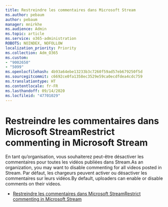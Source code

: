 ```yaml
---
title: Restreindre les commentaires dans Microsoft Stream
ms.author: pebaum
author: pebaum
manager: mnirkhe
ms.audience: Admin
ms.topic: article
ms.service: o365-administration
ROBOTS: NOINDEX, NOFOLLOW
localization_priority: Priority
ms.collection: Adm_O365
ms.custom:
- "9002650"
- "5099"
ms.openlocfilehash: 4b93a64ebe13233b3c7260f59ad57eb679250f5d
ms.sourcegitcommit: c6692ce0fa1358ec3529e59ca0ecdfdea4cdc759
ms.translationtype: HT
ms.contentlocale: fr-FR
ms.lasthandoff: 09/14/2020
ms.locfileid: "47701029"
---
```

# <a name="restrict-commenting-in-microsoft-stream"></a><span data-ttu-id="29eb7-102">Restreindre les commentaires dans Microsoft Stream</span><span class="sxs-lookup"><span data-stu-id="29eb7-102">Restrict commenting in Microsoft Stream</span></span>

<span data-ttu-id="29eb7-103">En tant qu’organisation, vous souhaiterez peut-être désactiver les commentaires pour toutes les vidéos publiées dans Stream.</span><span class="sxs-lookup"><span data-stu-id="29eb7-103">As an organization, you may want to disable commenting for all videos posted in Stream.</span></span> <span data-ttu-id="29eb7-104">Par défaut, les chargeurs peuvent activer ou désactiver les commentaires sur leurs vidéos.</span><span class="sxs-lookup"><span data-stu-id="29eb7-104">By default, uploaders can enable or disable comments on their videos.</span></span>

- [<span data-ttu-id="29eb7-105">Restreindre les commentaires dans Microsoft Stream</span><span class="sxs-lookup"><span data-stu-id="29eb7-105">Restrict commenting in Microsoft Stream</span></span>](https://docs.microsoft.com/stream/portal-disable-comments)
